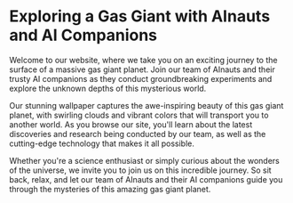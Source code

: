 <!--
Write me markdown content of website with wallpaper:

"A team of AInauts and their AI companions conducting experiments on the surface of a massive, gas giant planet."

The header of the page should not be copy of the text but rather a real content of the website which is using this wallpaper.
-->

<!--font:Montserrat-->

# Exploring a Gas Giant with AInauts and AI Companions

Welcome to our website, where we take you on an exciting journey to the surface of a massive gas giant planet. Join our team of AInauts and their trusty AI companions as they conduct groundbreaking experiments and explore the unknown depths of this mysterious world.

Our stunning wallpaper captures the awe-inspiring beauty of this gas giant planet, with swirling clouds and vibrant colors that will transport you to another world. As you browse our site, you'll learn about the latest discoveries and research being conducted by our team, as well as the cutting-edge technology that makes it all possible.

Whether you're a science enthusiast or simply curious about the wonders of the universe, we invite you to join us on this incredible journey. So sit back, relax, and let our team of AInauts and their AI companions guide you through the mysteries of this amazing gas giant planet.

